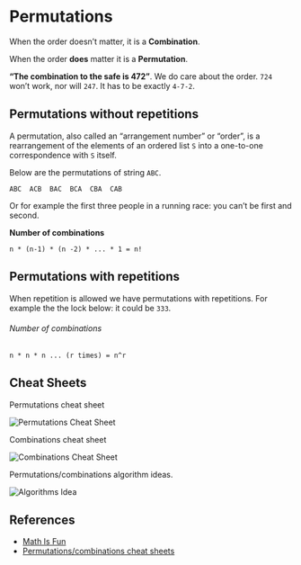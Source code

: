 Permutations
============

When the order doesn’t matter, it is a **Combination**.

When the order **does** matter it is a **Permutation**.

**“The combination to the safe is 472”**. We do care about the order. `724` won’t work, nor will `247`. It has to be exactly `4-7-2`.

Permutations without repetitions
--------------------------------

A permutation, also called an “arrangement number” or “order”, is a rearrangement of the elements of an ordered list `S` into a one-to-one correspondence with `S` itself.

Below are the permutations of string `ABC`.

    ABC  ACB  BAC  BCA  CBA  CAB

Or for example the first three people in a running race: you can’t be first and second.

**Number of combinations**

    n * (n-1) * (n -2) * ... * 1 = n!

Permutations with repetitions
-----------------------------

When repetition is allowed we have permutations with repetitions. For example the the lock below: it could be `333`.

###### Number of combinations

    n * n * n ... (r times) = n^r

Cheat Sheets
------------

Permutations cheat sheet

![Permutations Cheat Sheet](https://cdn-images-1.medium.com/max/2000/1*JNK-n0Pt0Vbxk0lxVpgT5A.png)

Combinations cheat sheet

![Combinations Cheat Sheet](https://cdn-images-1.medium.com/max/2000/1*7cFRn8jW4g_91YgDAbmxRQ.png)

Permutations/combinations algorithm ideas.

![Algorithms Idea](https://cdn-images-1.medium.com/max/2000/1*vLsSsZMnesCFPCYTYMbxrQ.png)

References
----------

-   [Math Is Fun](https://www.mathsisfun.com/combinatorics/combinations-permutations.html)
-   [Permutations/combinations cheat sheets](https://medium.com/@trekhleb/permutations-combinations-algorithms-cheat-sheet-68c14879aba5)
